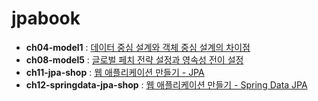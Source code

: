# jpabook
* __ch04-model1__ : [데이터 중심 설계와 객체 중심 설계의 차이점](https://github.com/haeyonghahn/jpabook/tree/master/ch04-model1)
* __ch08-model5__ : [글로벌 페치 전략 설정과 영속성 전이 설정](https://github.com/haeyonghahn/jpabook/tree/master/ch08-model5)
* __ch11-jpa-shop__ : [웹 애플리케이션 만들기 - JPA](https://github.com/haeyonghahn/jpabook/tree/master/ch11-jpa-shop)
* __ch12-springdata-jpa-shop__ : [웹 애플리케이션 만들기 - Spring Data JPA]()
